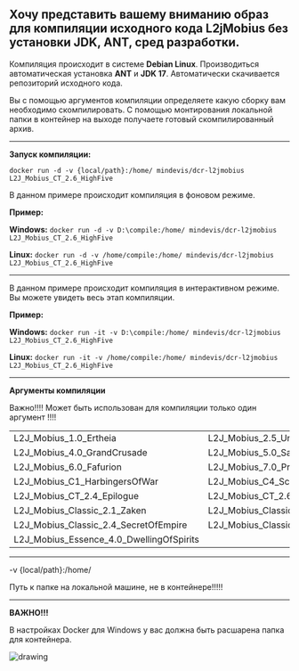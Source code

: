 Хочу представить вашему вниманию образ для компиляции исходного кода **L2jMobius** без установки **JDK**, **ANT**, **сред разработки**.
----

Компиляция происходит в системе **Debian Linux**. 
Производиться автоматическая установка **ANT** и **JDK 17**.
Автоматически скачивается репозиторий исходного кода.

Вы с помощью аргументов компиляции определяете какую сборку вам необходимо скомпилировать.
С помощью монтирования локальной папки в контейнер на выходе получаете готовый скомпилированный архив.

----

**Запуск компиляции:**

`docker run -d -v {local/path}:/home/ mindevis/dcr-l2jmobius L2J_Mobius_CT_2.6_HighFive`

В данном примере происходит компиляция в фоновом режиме.

**Пример:**

**Windows:** `docker run -d -v D:\compile:/home/ mindevis/dcr-l2jmobius L2J_Mobius_CT_2.6_HighFive`

**Linux:** `docker run -d -v /home/compile:/home/ mindevis/dcr-l2jmobius L2J_Mobius_CT_2.6_HighFive`

----

В данном примере происходит компиляция в интерактивном режиме. Вы можете увидеть весь этап компиляции.

**Пример:**

**Windows:** `docker run -it -v D:\compile:/home/ mindevis/dcr-l2jmobius L2J_Mobius_CT_2.6_HighFive`

**Linux:** `docker run -it -v /home/compile:/home/ mindevis/dcr-l2jmobius L2J_Mobius_CT_2.6_HighFive`

----

**Аргументы компиляции**

Важно!!!! Может быть использован для компиляции только один аргумент !!!!

<table border="0">
<tr>
<td>L2J_Mobius_1.0_Ertheia</td>
<td>L2J_Mobius_2.5_Underground</td>
<td>L2J_Mobius_3.0_Helios</td>
</tr>
<tr>
<td>L2J_Mobius_4.0_GrandCrusade</td>
<td>L2J_Mobius_5.0_Salvation</td>
<td>L2J_Mobius_5.5_EtinasFate</td>
</tr>
<tr>
<td>L2J_Mobius_6.0_Fafurion</td>
<td>L2J_Mobius_7.0_PreludeOfWar</td>
<td>L2J_Mobius_8.0_Homunculus</td>
</tr>
<tr>
<td>L2J_Mobius_C1_HarbingersOfWar</td>
<td>L2J_Mobius_C4_ScionsOfDestiny</td>
<td>L2J_Mobius_C6_Interlude</td>
</tr>
<tr>
<td>L2J_Mobius_CT_2.4_Epilogue</td>
<td>L2J_Mobius_CT_2.6_HighFive</td>
<td>L2J_Mobius_Classic_2.0_Saviors</td>
</tr>
<tr>
<td>L2J_Mobius_Classic_2.1_Zaken</td>
<td>L2J_Mobius_Classic_2.2_Antharas</td>
<td>L2J_Mobius_Classic_2.3_SevenSigns</td>
</tr>
<tr>
<td>L2J_Mobius_Classic_2.4_SecretOfEmpire</td>
<td>L2J_Mobius_Classic_3.0_TheKamael</td>
<td>L2J_Mobius_Classic_Interlude</td>
</tr>
<tr>
<td>L2J_Mobius_Essence_4.0_DwellingOfSpirits</td>
</tr>
</table>

----

-v {local/path}:/home/

Путь к папке на локальной машине, не в контейнере!!!!!

----

**ВАЖНО!!!**

В настройках Docker для Windows у вас должна быть расшарена папка для контейнера.

<img src="https://i.imgur.com/WUdGfHB.png" alt="drawing" />
